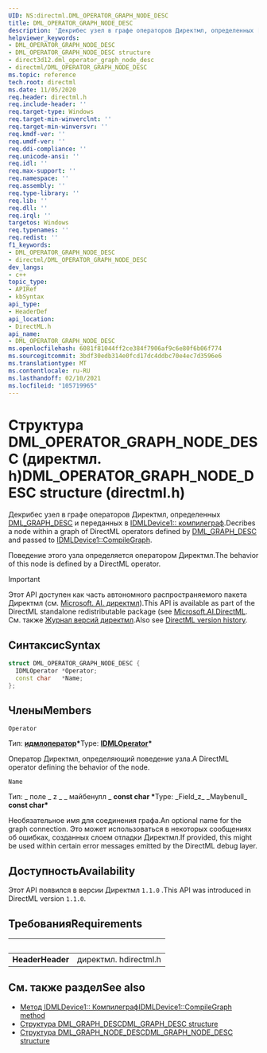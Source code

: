 ```yaml
---
UID: NS:directml.DML_OPERATOR_GRAPH_NODE_DESC
title: DML_OPERATOR_GRAPH_NODE_DESC
description: 'Декрибес узел в графе операторов Директмл, определенных [DML_GRAPH_DESC](/windows/desktop/direct3d12/directml/ns-directml-dml_graph_desc) и переданных в [IDMLDevice1:: компилеграф](/windows/desktop/direct3d12/directml/nf-directml-idmldevice1-compilegraph).'
helpviewer_keywords:
- DML_OPERATOR_GRAPH_NODE_DESC
- DML_OPERATOR_GRAPH_NODE_DESC structure
- direct3d12.dml_operator_graph_node_desc
- directml/DML_OPERATOR_GRAPH_NODE_DESC
ms.topic: reference
tech.root: directml
ms.date: 11/05/2020
req.header: directml.h
req.include-header: ''
req.target-type: Windows
req.target-min-winverclnt: ''
req.target-min-winversvr: ''
req.kmdf-ver: ''
req.umdf-ver: ''
req.ddi-compliance: ''
req.unicode-ansi: ''
req.idl: ''
req.max-support: ''
req.namespace: ''
req.assembly: ''
req.type-library: ''
req.lib: ''
req.dll: ''
req.irql: ''
targetos: Windows
req.typenames: ''
req.redist: ''
f1_keywords:
- DML_OPERATOR_GRAPH_NODE_DESC
- directml/DML_OPERATOR_GRAPH_NODE_DESC
dev_langs:
- c++
topic_type:
- APIRef
- kbSyntax
api_type:
- HeaderDef
api_location:
- DirectML.h
api_name:
- DML_OPERATOR_GRAPH_NODE_DESC
ms.openlocfilehash: 6081f81044ff2ce384f7906af9c6e80f6b06f774
ms.sourcegitcommit: 3bdf30edb314e0fcd17dc4ddbc70e4ec7d3596e6
ms.translationtype: MT
ms.contentlocale: ru-RU
ms.lasthandoff: 02/10/2021
ms.locfileid: "105719965"
---
```

# <a name="dml_operator_graph_node_desc-structure-directmlh"></a><span data-ttu-id="4db23-103">Структура DML_OPERATOR_GRAPH_NODE_DESC (директмл. h)</span><span class="sxs-lookup"><span data-stu-id="4db23-103">DML_OPERATOR_GRAPH_NODE_DESC structure (directml.h)</span></span>
<span data-ttu-id="4db23-104">Декрибес узел в графе операторов Директмл, определенных [DML_GRAPH_DESC](/windows/desktop/direct3d12/directml/ns-directml-dml_graph_desc) и переданных в [IDMLDevice1:: компилеграф](/windows/desktop/direct3d12/directml/nf-directml-idmldevice1-compilegraph).</span><span class="sxs-lookup"><span data-stu-id="4db23-104">Decribes a node within a graph of DirectML operators defined by [DML_GRAPH_DESC](/windows/desktop/direct3d12/directml/ns-directml-dml_graph_desc) and passed to [IDMLDevice1::CompileGraph](/windows/desktop/direct3d12/directml/nf-directml-idmldevice1-compilegraph).</span></span>

<span data-ttu-id="4db23-105">Поведение этого узла определяется оператором Директмл.</span><span class="sxs-lookup"><span data-stu-id="4db23-105">The behavior of this node is defined by a DirectML operator.</span></span>

> [!IMPORTANT]
> <span data-ttu-id="4db23-106">Этот API доступен как часть автономного распространяемого пакета Директмл (см. [Microsoft. AI. директмл](https://www.nuget.org/packages/Microsoft.AI.DirectML/)).</span><span class="sxs-lookup"><span data-stu-id="4db23-106">This API is available as part of the DirectML standalone redistributable package (see [Microsoft.AI.DirectML](https://www.nuget.org/packages/Microsoft.AI.DirectML/).</span></span> <span data-ttu-id="4db23-107">См. также [Журнал версий директмл](../dml-version-history.md).</span><span class="sxs-lookup"><span data-stu-id="4db23-107">Also see [DirectML version history](../dml-version-history.md).</span></span>

## <a name="syntax"></a><span data-ttu-id="4db23-108">Синтаксис</span><span class="sxs-lookup"><span data-stu-id="4db23-108">Syntax</span></span>
```cpp
struct DML_OPERATOR_GRAPH_NODE_DESC {
  IDMLOperator *Operator;
  const char   *Name;
};
```



## <a name="members"></a><span data-ttu-id="4db23-109">Члены</span><span class="sxs-lookup"><span data-stu-id="4db23-109">Members</span></span>

`Operator`

<span data-ttu-id="4db23-110">Тип: <b> [идмлоператор](/windows/win32/api/directml/nn-directml-idmloperator)\*</b></span><span class="sxs-lookup"><span data-stu-id="4db23-110">Type: <b>[IDMLOperator](/windows/win32/api/directml/nn-directml-idmloperator)\*</b></span></span>

<span data-ttu-id="4db23-111">Оператор Директмл, определяющий поведение узла.</span><span class="sxs-lookup"><span data-stu-id="4db23-111">A DirectML operator defining the behavior of the node.</span></span>


`Name`

<span data-ttu-id="4db23-112">Тип: \_ поле \_ z \_ \_ майбенулл \_ **const char \***</span><span class="sxs-lookup"><span data-stu-id="4db23-112">Type: \_Field\_z\_ \_Maybenull\_ **const char\***</span></span>

<span data-ttu-id="4db23-113">Необязательное имя для соединения графа.</span><span class="sxs-lookup"><span data-stu-id="4db23-113">An optional name for the graph connection.</span></span> <span data-ttu-id="4db23-114">Это может использоваться в некоторых сообщениях об ошибках, созданных слоем отладки Директмл.</span><span class="sxs-lookup"><span data-stu-id="4db23-114">If provided, this might be used within certain error messages emitted by the DirectML debug layer.</span></span>

## <a name="availability"></a><span data-ttu-id="4db23-115">Доступность</span><span class="sxs-lookup"><span data-stu-id="4db23-115">Availability</span></span>

<span data-ttu-id="4db23-116">Этот API появился в версии Директмл `1.1.0` .</span><span class="sxs-lookup"><span data-stu-id="4db23-116">This API was introduced in DirectML version `1.1.0`.</span></span>



## <a name="requirements"></a><span data-ttu-id="4db23-117">Требования</span><span class="sxs-lookup"><span data-stu-id="4db23-117">Requirements</span></span>
| &nbsp; | &nbsp; |
| ---- |:---- |
| <span data-ttu-id="4db23-118">**Header**</span><span class="sxs-lookup"><span data-stu-id="4db23-118">**Header**</span></span> | <span data-ttu-id="4db23-119">директмл. h</span><span class="sxs-lookup"><span data-stu-id="4db23-119">directml.h</span></span> |

## <a name="see-also"></a><span data-ttu-id="4db23-120">См. также раздел</span><span class="sxs-lookup"><span data-stu-id="4db23-120">See also</span></span>

* [<span data-ttu-id="4db23-121">Метод IDMLDevice1:: Компилеграф</span><span class="sxs-lookup"><span data-stu-id="4db23-121">IDMLDevice1::CompileGraph method</span></span>](/windows/desktop/direct3d12/directml/nf-directml-idmldevice1-compilegraph)
* [<span data-ttu-id="4db23-122">Структура DML_GRAPH_DESC</span><span class="sxs-lookup"><span data-stu-id="4db23-122">DML_GRAPH_DESC structure</span></span>](/windows/desktop/direct3d12/directml/ns-directml-dml_graph_desc)
* [<span data-ttu-id="4db23-123">Структура DML_GRAPH_NODE_DESC</span><span class="sxs-lookup"><span data-stu-id="4db23-123">DML_GRAPH_NODE_DESC structure</span></span>](/windows/desktop/direct3d12/directml/ns-directml-dml_graph_node_desc)